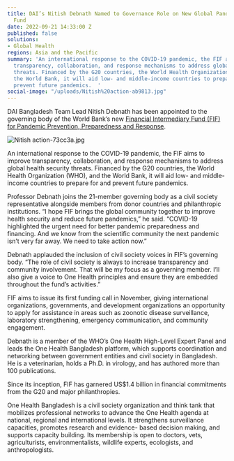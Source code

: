 ```yaml
---
title: DAI’s Nitish Debnath Named to Governance Role on New Global Pandemic Preparedness
  Fund
date: 2022-09-21 14:33:00 Z
published: false
solutions:
- Global Health
regions: Asia and the Pacific
summary: 'An international response to the COVID-19 pandemic, the FIF aims to improve
  transparency, collaboration, and response mechanisms to address global health security
  threats. Financed by the G20 countries, the World Health Organization (WHO), and
  the World Bank, it will aid low- and middle-income countries to prepare for and
  prevent future pandemics.  '
social-image: "/uploads/Nitish%20action-ab9813.jpg"
---
```


DAI Bangladesh Team Lead Nitish Debnath has been appointed to the governing body of the World Bank’s new [Financial Intermediary Fund (FIF) for Pandemic Prevention, Preparedness and Response](https://www.worldbank.org/en/programs/financial-intermediary-fund-for-pandemic-prevention-preparedness-and-response-ppr-fif).

![Nitish action-73cc3a.jpg](/uploads/Nitish%20action-73cc3a.jpg)

An international response to the COVID-19 pandemic, the FIF aims to improve transparency, collaboration, and response mechanisms to address global health security threats. Financed by the G20 countries, the World Health Organization (WHO), and the World Bank, it will aid low- and middle-income countries to prepare for and prevent future pandemics.  

Professor Debnath joins the 21-member governing body as a civil society representative alongside members from donor countries and philanthropic institutions. “I hope FIF brings the global community together to improve health security and reduce future pandemics,” he said. “COVID-19 highlighted the urgent need for better pandemic preparedness and financing. And we know from the scientific community the next pandemic isn’t very far away. We need to take action now.” 

Debnath applauded the inclusion of civil society voices in FIF’s governing body. “The role of civil society is always to increase transparency and community involvement. That will be my focus as a governing member. I’ll also give a voice to One Health principles and ensure they are embedded throughout the fund’s activities.”  

FIF aims to issue its first funding call in November, giving international organizations, governments, and development organizations an opportunity to apply for assistance in areas such as zoonotic disease surveillance, laboratory strengthening, emergency communication, and community engagement.  

Debnath is a member of the WHO’s One Health High-Level Expert Panel and leads the One Health Bangladesh platform, which supports coordination and networking between government entities and civil society in Bangladesh. He is a veterinarian, holds a Ph.D. in virology, and has authored more than 100 publications.  

Since its inception, FIF has garnered US$1.4 billion in financial commitments from the G20 and major philanthropies.  

<aside><p>One Health Bangladesh is a civil society organization and think tank that mobilizes professional networks to advance the One Health agenda at national, regional and international levels. It strengthens surveillance capacities, promotes research and evidence- based decision making, and supports capacity building. Its membership is open to doctors, vets, agriculturists, environmentalists, wildlife experts, ecologists, and anthropologists.  </p></aside>